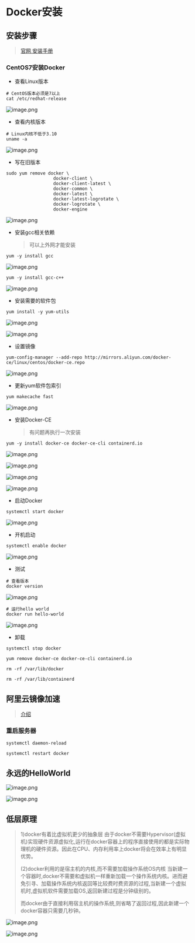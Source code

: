 # Docker安装

## 安装步骤

> [官网 安装手册](https://docs.docker.com/engine/install/centos/)

### CentOS7安装Docker

* 查看Linux版本

```
# CentOS版本必须是7以上
cat /etc/redhat-release
```

![image.png](./assets/image.png)

* 查看内核版本

```
# Linux内核不低于3.10
uname -a
```

![image.png](./assets/1714957564920-image.png)

* 写在旧版本

```shell
sudo yum remove docker \
                  docker-client \
                  docker-client-latest \
                  docker-common \
                  docker-latest \
                  docker-latest-logrotate \
                  docker-logrotate \
                  docker-engine
```

![image.png](./assets/1714957624205-image.png)

* 安装gcc相关依赖
  > 可以上外网才能安装
  >

```shell
yum -y install gcc
```

![image.png](./assets/1714957761145-image.png)

```shell
yum -y install gcc-c++
```

![image.png](./assets/1714957788475-image.png)

* 安装需要的软件包

```shell
yum install -y yum-utils
```

![image.png](./assets/1714957920109-image.png)

![image.png](./assets/1714957947731-image.png)

* 设置镜像

```shell
yum-config-manager --add-repo http://mirrors.aliyun.com/docker-ce/linux/centos/docker-ce.repo
```

![image.png](./assets/1714958072073-image.png)

* 更新yum软件包索引

```shell
yum makecache fast
```

![image.png](./assets/1714958364356-image.png)

* 安装Docker-CE
  > 有问题再执行一次安装
  >

```shell
yum -y install docker-ce docker-ce-cli containerd.io
```

![image.png](./assets/1714958670798-image.png)

![image.png](./assets/1714958688253-image.png)

![image.png](./assets/1714958626825-image.png)

![image.png](./assets/1714959060195-image.png)

* 启动Docker

```shell
systemctl start docker
```

![image.png](./assets/1714959115175-image.png)

* 开机启动

```shell
systemctl enable docker
```

![image.png](./assets/1714959366393-image.png)

* 测试

```shell
# 查看版本
docker version
```

![image.png](./assets/1714959139844-image.png)

```shell
# 运行hello world
docker run hello-world
```

![image.png](./assets/1714959445274-image.png)

* 卸载

```shell
systemctl stop docker 

yum remove docker-ce docker-ce-cli containerd.io

rm -rf /var/lib/docker

rm -rf /var/lib/containerd
```

## 阿里云镜像加速

> [介绍](https://promotion.aliyun.com/ntms/act/kubernetes.html)


### 重启服务器

```shell
systemctl daemon-reload

systemctl restart docker
```


## 永远的HelloWorld

![image.png](./assets/1714959445274-image.png)


![image.png](./assets/1714959683444-image.png)

## 低层原理

> 1)docker有着比虚拟机更少的抽象层
> 由于docker不需要Hypervisor(虚拟机)实现硬件资源虚拟化,运行在docker容器上的程序直接使用的都是实际物理机的硬件资源。因此在CPU、内存利用率上docker将会在效率上有明显优势。
>
> (2)docker利用的是宿主机的内核,而不需要加载操作系统OS内核
> 当新建一个容器时,docker不需要和虚拟机一样重新加载一个操作系统内核。进而避免引寻、加载操作系统内核返回等比较费时费资源的过程,当新建一个虚拟机时,虚拟机软件需要加载OS,返回新建过程是分钟级别的。
>
> 而docker由于直接利用宿主机的操作系统,则省略了返回过程,因此新建一个docker容器只需要几秒钟。

![image.png](./assets/1714959628516-image.png)


![image.png](./assets/1714959655173-image.png)
